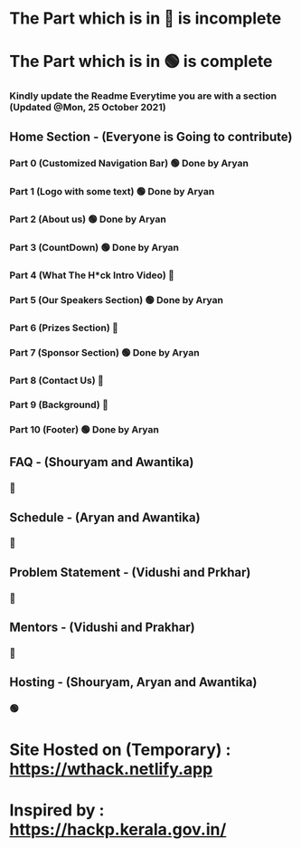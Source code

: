 # The Part which is in :red_circle: is incomplete 
# The Part which is in :green_circle: is complete
### Kindly update the Readme Everytime you are with a section (Updated @Mon, 25 October 2021)

## Home Section - (Everyone is Going to contribute)
### Part 0 (Customized Navigation Bar) :green_circle: Done by Aryan
### Part 1 (Logo with some text) :green_circle: Done by Aryan
### Part 2 (About us) :green_circle: Done by Aryan
### Part 3 (CountDown) :green_circle: Done by Aryan
### Part 4 (What The H*ck Intro Video) :red_circle:
### Part 5 (Our Speakers Section) :green_circle: Done by Aryan
### Part 6 (Prizes Section) :red_circle:
### Part 7 (Sponsor Section) :green_circle: Done by Aryan
### Part 8 (Contact Us) :red_circle:
### Part 9 (Background) :red_circle:
### Part 10 (Footer) :green_circle: Done by Aryan

## FAQ - (Shouryam and Awantika)
### :red_circle:

## Schedule - (Aryan and Awantika)
### :red_circle:

## Problem Statement - (Vidushi and Prkhar)
### :red_circle:

## Mentors - (Vidushi and Prakhar)
### :red_circle:

## Hosting - (Shouryam, Aryan and Awantika)
### :green_circle:

# Site Hosted on (Temporary) : https://wthack.netlify.app
# Inspired by : https://hackp.kerala.gov.in/
